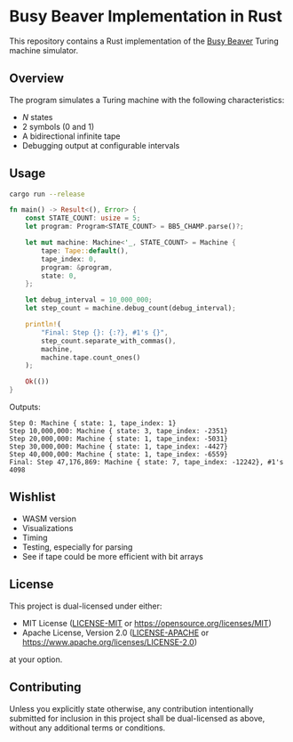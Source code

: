 # Busy Beaver Implementation in Rust

This repository contains a Rust implementation of the [Busy Beaver](https://en.wikipedia.org/wiki/Busy_beaver) Turing machine simulator.

## Overview

The program simulates a Turing machine with the following characteristics:

- *N* states
- 2 symbols (0 and 1)
- A bidirectional infinite tape
- Debugging output at configurable intervals

## Usage

```bash
cargo run --release
```

```rust
fn main() -> Result<(), Error> {
    const STATE_COUNT: usize = 5;
    let program: Program<STATE_COUNT> = BB5_CHAMP.parse()?;

    let mut machine: Machine<'_, STATE_COUNT> = Machine {
        tape: Tape::default(),
        tape_index: 0,
        program: &program,
        state: 0,
    };

    let debug_interval = 10_000_000;
    let step_count = machine.debug_count(debug_interval);

    println!(
        "Final: Step {}: {:?}, #1's {}",
        step_count.separate_with_commas(),
        machine,
        machine.tape.count_ones()
    );

    Ok(())
}
```

Outputs:

```text
Step 0: Machine { state: 1, tape_index: 1}
Step 10,000,000: Machine { state: 3, tape_index: -2351}
Step 20,000,000: Machine { state: 1, tape_index: -5031}
Step 30,000,000: Machine { state: 1, tape_index: -4427}
Step 40,000,000: Machine { state: 1, tape_index: -6559}
Final: Step 47,176,869: Machine { state: 7, tape_index: -12242}, #1's 4098
```

## Wishlist

- WASM version
- Visualizations
- Timing
- Testing, especially for parsing
- See if tape could be more efficient with bit arrays

## License

This project is dual-licensed under either:

- MIT License ([LICENSE-MIT](LICENSE-MIT) or <https://opensource.org/licenses/MIT>)
- Apache License, Version 2.0 ([LICENSE-APACHE](LICENSE-APACHE) or <https://www.apache.org/licenses/LICENSE-2.0>)

at your option.

## Contributing

Unless you explicitly state otherwise, any contribution intentionally submitted for inclusion in this project shall be dual-licensed as above, without any additional terms or conditions.
